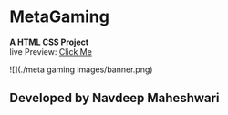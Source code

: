 # MetaGaming

**A HTML CSS Project** <br>
live Preview: [Click Me](https://navdeepmaheshwari.github.io/MetaGaming/)

![](./meta gaming images/banner.png)

## Developed by Navdeep Maheshwari
